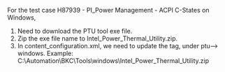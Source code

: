 For the test case H87939 - PI_Power Management - ACPI C-States on Windows,
1) Need to download the PTU tool exe file.
2) Zip the exe file name to Intel_Power_Thermal_Utility.zip.
3) In content_configuration.xml, we need to update the tag, under ptu--> windows.
Example:
   <ptu>
        <windows>C:\Automation\BKC\Tools\windows\Intel_Power_Thermal_Utility.zip</windows>
   </ptu>


